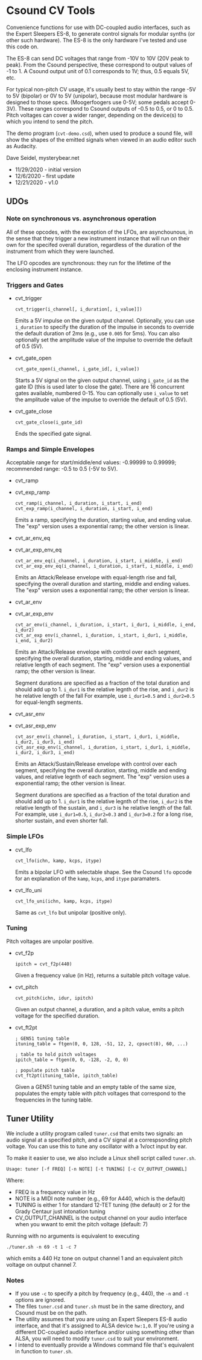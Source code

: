 # Csound CV Tools

Convenience functions for use with DC-coupled audio interfaces, such as the Expert Sleepers ES-8, to generate control signals for modular synths (or other such hardware). The ES-8 is the only hardware I've tested and use this code on.

The ES-8 can send DC voltages that range from -10V to 10V (20V peak to peak). From the Csound perspective, these correspond to output values of -1 to 1. A Csound output unit of 0.1 corresponds to 1V; thus, 0.5 equals 5V, etc.

For typical non-pitch CV usage, it's usually best to stay within the range -5V to 5V (bipolar) or 0V to 5V (unipolar), because most modular hardware is designed to those specs. (Moogerfoogers use 0-5V; some pedals accept 0-3V). These ranges correspond to Csound outputs of -0.5 to 0.5, or 0 to 0.5. Pitch voltages can cover a wider ranger, depending on the device(s) to which you intend to send the pitch.

The demo program (`cvt-demo.csd`), when used to produce a sound file, will show the shapes of the emitted signals when viewed in an audio editor such as Audacity.

Dave Seidel, mysterybear.net
 - 11/29/2020 - initial version
 - 12/6/2020 - first update
 - 12/21/2020 - v1.0

## UDOs

### Note on synchronous vs. asynchronous operation

All of these opcodes, with the exception of the LFOs, are asynchounous, in the sense that they trigger a new instrument instance that will run on their own for the specifed overall duration, regardless of the duration of the instrument from which they were launched.

The LFO opcodes are synchronous: they run for the lifetime of the enclosing instrument instance.

### Triggers and Gates

 * cvt_trigger
    ```
    cvt_trigger(i_channel[, i_duration[, i_value]])
    ```

    Emits a 5V impulse on the given output channel. Optionally, you can use `i_duration` to specify the duration of the impulse in seconds to override the default duration of 2ms (e.g., use `0.005` for 5ms). You can also optionally set the amplitude value of the impulse to override the default of 0.5 (5V).

 * cvt_gate_open

    ```
    cvt_gate_open(i_channel, i_gate_id[, i_value])
    ```

    Starts a 5V signal on the given output channel, using `i_gate_id` as the gate ID (this is used later to close the gate). There are 16 concurrent gates available, numbered 0-15. You can optionally use `i_value` to set the amplitude value of the impulse to override the default of 0.5 (5V).

 * cvt_gate_close

    ```
    cvt_gate_close(i_gate_id)
    ```

    Ends the specified gate signal.

### Ramps and Simple Envelopes

Acceptable range for start/middle/end values: -0.99999 to 0.99999; recommended range: -0.5 to 0.5 (-5V to 5V).

 * cvt_ramp
 * cvt_exp_ramp

    ```
    cvt_ramp(i_channel, i_duration, i_start, i_end)
    cvt_exp_ramp(i_channel, i_duration, i_start, i_end)
    ```

    Emits a ramp, specifying the duration, starting value, and ending value. The "exp" version uses a exponential ramp; the other version is linear.

 * cvt_ar_env_eq
 * cvt_ar_exp_env_eq

    ```
    cvt_ar_env_eq(i_channel, i_duration, i_start, i_middle, i_end)
    cvt_ar_exp_env_eq(i_channel, i_duration, i_start, i_middle, i_end)
    ```

    Emits an Attack/Release envelope with equal-length rise and fall, specifying the overall duration and starting, middle and ending values. The "exp" version uses a exponential ramp; the other version is linear.

 * cvt_ar_env
 * cvt_ar_exp_env

    ```
    cvt_ar_env(i_channel, i_duration, i_start, i_dur1, i_middle, i_end, i_dur2)
    cvt_ar_exp env(i_channel, i_duration, i_start, i_dur1, i_middle, i_end, i_dur2)
    ```

    Emits an Attack/Release envelope with control over each segment, specifying the overall duration, starting, middle and ending values, and relative length of each segment. The "exp" version uses a exponential ramp; the other version is linear.
    
    Segment durations are specified as a fraction of the total duration and should add up to 1. `i_dur1` is the relative legnth of the rise, and `i_dur2` is he relative length of the fall For example, use `i_dur1=0.5` and `i_dur2=0.5` for equal-length segments.

 * cvt_asr_env
 * cvt_asr_exp_env

    ```
    cvt_asr_env(i_channel, i_duration, i_start, i_dur1, i_middle, i_dur2, i_dur3, i_end)
    cvt_asr_exp_env(i_channel, i_duration, i_start, i_dur1, i_middle, i_dur2, i_dur3, i_end)
    ```

    Emits an Attack/Sustain/Release envelope with control over each segment, specifying the overall duration, starting, middle and ending values, and relative legnth of each segment. The "exp" version uses a exponential ramp; the other version is linear.
    
    Segment durations are specified as a fraction of the total duration and should add up to 1. `i_dur1` is the relative legnth of the rise, `i_dur2` is the relative length of the sustain, and `i_dur3` is he relative length of the fall. For example, use `i_dur1=0.5`, `i_dur2=0.3` and `i_dur3=0.2` for a long rise, shorter sustain, and even shorter fall.

### Simple LFOs

 * cvt_lfo

   ```
   cvt_lfo(ichn, kamp, kcps, itype)
   ```

   Emits a bipolar LFO with selectable shape. See the Csound `lfo` opcode for an explanation of the `kamp`, `kcps`, and `itype` paramaters.

 * cvt_lfo_uni

   ```
   cvt_lfo_uni(ichn, kamp, kcps, itype)
   ```

   Same as `cvt_lfo` but unipolar (positive only).

### Tuning

Pitch voltages are unpolar positive.

 * cvt_f2p
   ```
   ipitch = cvt_f2p(440)
   ```

   Given a frequency value (in Hz), returns a suitable pitch voltage value.

 * cvt_pitch
   ```
   cvt_pitch(ichn, idur, ipitch)
   ```

   Given an output channel, a duration, and a pitch value, emits a pitch voltage for the specified duration.

 * cvt_ft2pt
   ```
   ; GEN51 tuning table
   ituning_table = ftgen(0, 0, 128, -51, 12, 2, cpsoct(8), 60, ...)

   ; table to hold pitch voltages
   ipitch_table = ftgen(0, 0, -128, -2, 0, 0)
   
   ; populate pitch table
   cvt_ft2pt(ituning_table, ipitch_table)
   ```

   Given a GEN51 tuning table and an empty table of the same size, populates the empty table with pitch voltages that correspond to the frequencies in the tuning table.

## Tuner Utility

We include a utility program called `tuner.csd` that emits two signals: an audio signal at a specified pitch, and a CV signal at a correspsonding pitch voltage. You can use this to tune any oscillator with a 1v/oct input by ear.

To make it easier to use, we also include a Linux shell script called `tuner.sh`.


```
Usage: tuner [-f FREQ] [-n NOTE] [-t TUNING] [-c CV_OUTPUT_CHANNEL]
```
Where:
 * FREQ is a frequency value in Hz
 * NOTE is a MIDI note number (e.g., 69 for A440, which is the default)
 * TUNING is either 1 for standard 12-TET tuning (the default) or 2 for the Grady Centaur just intonation tuning
 * CV_OUTPUT_CHANNEL is the output channel on your audio interface when you wwant to emit the pitch voltage (default: 7)

Running with no arguments is equivalent to executing
```
./tuner.sh -n 69 -t 1 -c 7
```
which emits a 440 Hz tone on output channel 1 and an equivalent pitch voltage on output channel 7.

### Notes
 * If you use `-c` to specify a pitch by frequency (e.g., 440), the `-n` and `-t` options are ignored.
 * The files `tuner.csd` and `tuner.sh` must be in the same directory, and Csound must be on the path.
 * The utility assumes that you are using an Expert Sleepers ES-8 audio interface, and that it's assigned to ALSA device `hw:1,0`. If you're using a different DC-coupled audio interface and/or using something other than ALSA, you will need to modify `tuner.csd` to suit your environment.
 * I intend to eventually provide a Windows command file that's equivalent in function to `tuner.sh`.